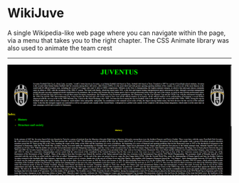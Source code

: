 # WikiJuve
A single Wikipedia-like web page where you can navigate within the page, via a menu that takes you to the right chapter. The CSS Animate library was also used to animate the team crest
<hr>

<img src="images/WikiJuve.png" alt="WikiJuve webpage">
